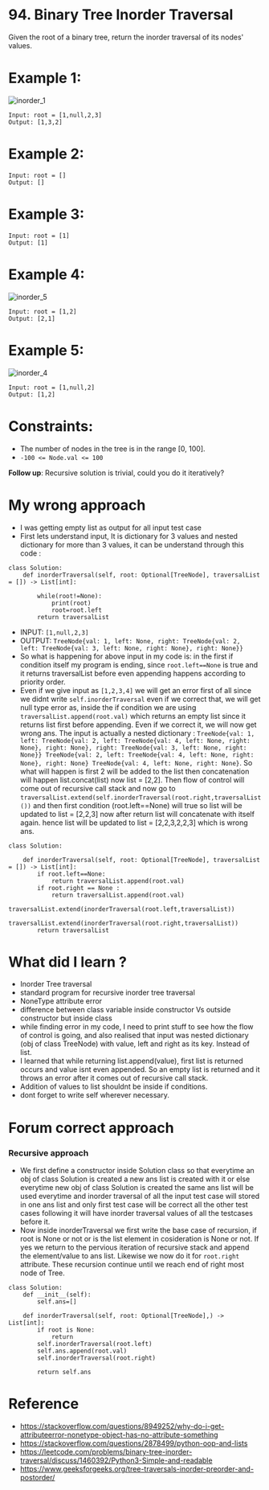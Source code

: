 # 94. Binary Tree Inorder Traversal

Given the root of a binary tree, return the inorder traversal of its nodes' values.

# Example 1:
![inorder_1](https://user-images.githubusercontent.com/72177954/133171933-fd8e4b29-3945-490f-8188-238e76dff630.jpg)
```
Input: root = [1,null,2,3]
Output: [1,3,2]
```
# Example 2:
```
Input: root = []
Output: []
```
# Example 3:
```
Input: root = [1]
Output: [1]
```
# Example 4:
![inorder_5](https://user-images.githubusercontent.com/72177954/133171953-1a968cbf-cb06-4f92-ab7c-c66bcb662428.jpg)
```
Input: root = [1,2]
Output: [2,1]
```
# Example 5:
![inorder_4](https://user-images.githubusercontent.com/72177954/133171974-f19e65ab-f28e-499a-8a23-d6b0717d1563.jpg)
```
Input: root = [1,null,2]
Output: [1,2]
```
# Constraints:
- The number of nodes in the tree is in the range [0, 100].
- `-100 <= Node.val <= 100`

**Follow up**: Recursive solution is trivial, could you do it iteratively?

# My wrong approach 
- I was getting empty list as output for all input test case
- First lets understand input, It is dictionary for 3 values and nested dictionary for more than 3 values, it can be understand through this code :
```
class Solution:
    def inorderTraversal(self, root: Optional[TreeNode], traversalList = []) -> List[int]:
    
        while(root!=None):
            print(root)
            root=root.left
        return traversalList
```
- INPUT: `[1,null,2,3]`
- OUTPUT: `TreeNode{val: 1, left: None, right: TreeNode{val: 2, left: TreeNode{val: 3, left: None, right: None}, right: None}}`
- So what is happening for above input in my code is: in the first if condition itself my program is ending, since `root.left==None` is true and it returns traversalList before even appending happens according to priority order.
- Even if we give input as `[1,2,3,4]` we will get an error first of all since we didnt write `self.inorderTraversal` even if we correct that, we will get null type error as, inside the if condition we are using `traversalList.append(root.val)` which returns an empty list since it returns list first before appending. Even if we correct it, we will now get wrong ans. The input is actually a nested dictionary : `TreeNode{val: 1, left: TreeNode{val: 2, left: TreeNode{val: 4, left: None, right: None}, right: None}, right: TreeNode{val: 3, left: None, right: None}} TreeNode{val: 2, left: TreeNode{val: 4, left: None, right: None}, right: None} TreeNode{val: 4, left: None, right: None}`. So what will happen is first 2 will be added to the list then concatenation will happen list.concat(list) now list = [2,2]. Then flow of control will come out of recursive call stack and now go to `traversalList.extend(self.inorderTraversal(root.right,traversalList())` and then first condition (root.left==None) will true so list will be updated to list = [2,2,3] now after return list will concatenate with itself again. hence list will be updated to list = [2,2,3,2,2,3] which is wrong ans.
```
class Solution:
    
    def inorderTraversal(self, root: Optional[TreeNode], traversalList = []) -> List[int]:
        if root.left==None:
            return traversalList.append(root.val)
        if root.right == None :
            return traversalList.append(root.val)
        traversalList.extend(inorderTraversal(root.left,traversalList))
        traversalList.extend(inorderTraversal(root.right,traversalList))
        return traversalList
```
# What did I learn ?
- Inorder Tree traversal
- standard program for recursive inorder tree traversal
- NoneType attribute error
- difference between class variable inside constructor Vs outside constructor but inside class
- while finding error in my code, I need to print stuff to see how the flow of control is going, and also realised that input was nested dictionary (obj of class TreeNode) with value, left and right as its key. Instead of list.
- I learned that while returning list.append(value), first list is returned occurs and value isnt even appended. So an empty list is returned and it throws an error after it comes out of recursive call stack.
- Addition of values to list shouldnt be inside if conditions.
- dont forget to write self wherever necessary.

# Forum correct approach
### Recursive approach
- We first define a constructor inside Solution class so that everytime an obj of class Solution is created a new ans list is created with it or else everytime new obj of class Solution is created the same ans list will be used everytime and inorder traversal of all the input test case will stored in one ans list and only first test case will be correct all the other test cases following it will have inorder traversal values of all the testcases before it.
- Now inside inorderTraversal we first write the base case of recursion, if root is None or not or is the list element in cosideration is None or not. If yes we return to the pervious iteration of recursive stack and append the element/value to ans list. Likewise we now do it for `root.right` attribute. These recursion continue until we reach end of right most node of Tree.
```
class Solution:
    def __init__(self):
        self.ans=[]
        
    def inorderTraversal(self, root: Optional[TreeNode],) -> List[int]:
        if root is None:
            return
        self.inorderTraversal(root.left)
        self.ans.append(root.val)
        self.inorderTraversal(root.right)
    
        return self.ans
```

# Reference
- https://stackoverflow.com/questions/8949252/why-do-i-get-attributeerror-nonetype-object-has-no-attribute-something
- https://stackoverflow.com/questions/2878499/python-oop-and-lists
- https://leetcode.com/problems/binary-tree-inorder-traversal/discuss/1460392/Python3-Simple-and-readable
- https://www.geeksforgeeks.org/tree-traversals-inorder-preorder-and-postorder/
